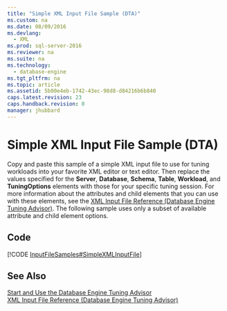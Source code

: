 ```yaml
---
title: "Simple XML Input File Sample (DTA)"
ms.custom: na
ms.date: 08/09/2016
ms.devlang: 
  - XML
ms.prod: sql-server-2016
ms.reviewer: na
ms.suite: na
ms.technology: 
  - database-engine
ms.tgt_pltfrm: na
ms.topic: article
ms.assetid: 5b00e4eb-1742-43ec-98d8-d84216b6b840
caps.latest.revision: 23
caps.handback.revision: 0
manager: jhubbard
---
```

# Simple XML Input File Sample (DTA)
Copy and paste this sample of a simple XML input file to use for tuning workloads into your favorite XML editor or text editor. Then replace the values specified for the **Server**, **Database**, **Schema**, **Table**, **Workload**, and **TuningOptions** elements with those for your specific tuning session. For more information about the attributes and child elements that you can use with these elements, see the [XML Input File Reference (Database Engine Tuning Advisor)](../../Topics/TopicNameNotContainA/XML-Input-File-Reference--Database-Engine-Tuning-Advisor-.md). The following sample uses only a subset of available attribute and child element options.  
  
## Code  
 [!CODE [InputFileSamples#SimpleXMLInputFile](../CodeSnippet/SQL15/dta_xml/inputfilesamples#simplexmlinputfile)]  
  
## See Also  
 [Start and Use the Database Engine Tuning Advisor](../../Topics/TopicNameNotContainA/Start-and-Use-the-Database-Engine-Tuning-Advisor.md)   
 [XML Input File Reference (Database Engine Tuning Advisor)](../../Topics/TopicNameNotContainA/XML-Input-File-Reference--Database-Engine-Tuning-Advisor-.md)